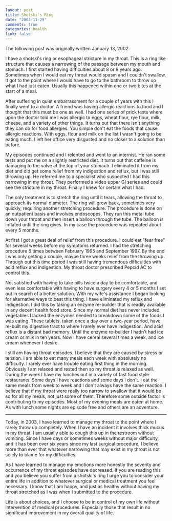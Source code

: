```yaml
--- 
layout: post
title: Shotski's Ring
date: "2003-11-29"
comments: true
categories: health
link: false
---
```

The following post was originally written January 13, 2002.

I have a shotski's ring or esophageal stricture in my throat. This is a ring like structure that causes a narrowing of the passage between my mouth and stomach. I first started having difficulties about 8 or 9 years ago. Sometimes when I would eat my throat would spasm and I couldn't swallow. It got to the point where I would have to go to the bathroom to throw up what I had just eaten. Usually this happened within one or two bites at the start of a meal.

After suffering in quiet embarrassment for a couple of years with this I finally went to a doctor. A friend was having allergic reactions to food and I thought that this must be one as well. I had one series of prick tests where upon the doctor told me I was allergic to eggs, wheat flour, rye flour, milk, cheese, and a variety of other things. It turns out that there isn't anything they can do for food allergies. You simple don't eat the foods that cause allergic reactions. With eggs, flour and milk on the list I wasn't going to be eating much. I left her office very disgusted and no closer to a solution than before.

My episodes continued and I relented and went to an internist. He ran some tests and put me on a slightly restricted diet. It turns out that caffeine is damaging to the valve at the top of your stomach. I eliminated it from my diet and did get some relief from my indigestion and reflux, but I was still throwing up. He referred me to a specialist who suspected I had this narrowing in my throat. They performed a video upper GI series and could see the stricture in my throat. Finally I knew for certain what I had.

The only treatment is to stretch the ring until it tears, allowing the throat to approach its normal diameter. The ring will grow back, sometimes very quickly, requiring another stretching procedure. The procedure is done on an outpatient basis and involves endoscopes. They run this metal tube down your throat and then insert a balloon through the tube. The balloon is inflated until the ring gives. In my case the procedure was repeated about every 5 months.

At first I got a great deal of relief from this procedure. I could eat "fear free" for several weeks before my symptoms returned. I had the stretching procedure 6 times between February 1995 and September 1997. By the end I was only getting a couple, maybe three weeks relief from the throwing up. Through out this time period I was still having tremendous difficulties with acid                                  reflux and indigestion. My throat doctor prescribed Pepcid AC to control this.

Not satisfied with having to take pills twice a day to be comfortable, and even less comfortable with having to have surgery every 4 or 5 months I set out in search of a better solution. With my wife's assistance I began looking for alternative ways to beat this thing. I have eliminated my reflux and indigestion. I did this by taking an enzyme re-builder that is readily available in any decent health food store. Since my normal diet has never included vegetables I lacked the enzymes needed to breakdown some of the foods I was eating. These                                  tablets, taken once a day over a two-year period, have re-built my digestive tract to where I rarely ever have indigestion. And acid reflux is a distant bad memory. Until the enzyme re-builder I hadn't had ice cream or milk in ten years. Now I have cereal several times a week, and ice cream whenever I desire.

I still am having throat episodes. I believe that they are caused by stress or tension. I am able to eat many meals each week with absolutely no difficulty. I rarely ever have trouble eating first thing in the morning. Obviously I am relaxed and rested then so my throat is relaxed as well. During the week I have my lunches out in a variety of fast food style restaurants. Some days I have reactions and some days I don't. I eat the same meals from week to week                                  and I don't always have the same reaction. I believe that if my throat were really too narrow to swallow that it would be so for all my meals, not just some of them. Therefore some outside factor is contributing to my episodes. Most of my evening meals are eaten at home. As with lunch some nights are episode free and others are an adventure.

<hr />Today, in 2003, I have learned to manage my throat to the point where I rarely throw up completely. When I have an incident it involves thick mucus in my throat. I am usually able to cough this up in the restroom without vomiting. Since I have days or sometimes weeks without major difficulty, and it has been over six years since my last surgical procedure, I believe more than ever that whatever narrowing that may exist in my throat is not solely to blame for my difficulties.

As I have learned to manage my emotions more honestly the severity and occurrence of my throat episodes have decreased. If you are reading this and you believe you suffer from a shotski's ring I urge you to consider your entire life in addition to whatever surgical or medical treatment you feel necessary. I know that I am happy, and just as healthy without having my throat stretched as I was when I submitted to the procedure.

Life is about choices, and I choose to be in control of my own life without intervention of medical procedures. Especially those that result in no significant improvement in my overall quality of life.
